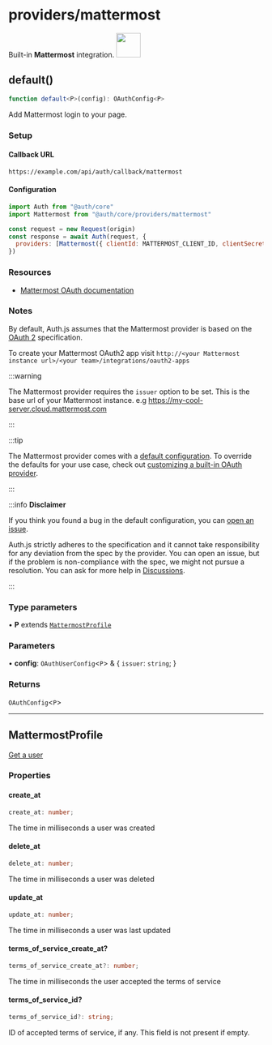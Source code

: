 # providers/mattermost

<div style={{backgroundColor: "#000", display: "flex", justifyContent: "space-between", color: "#fff", padding: 16}}>
<span>Built-in <b>Mattermost</b> integration.</span>
<a href="https://mattermost.com">
  <img style={{display: "block"}} src="https://authjs.dev/img/providers/mattermost.svg" height="48" width="48"/>
</a>
</div>

## default()

```ts
function default<P>(config): OAuthConfig<P>
```

Add Mattermost login to your page.

### Setup

#### Callback URL
```
https://example.com/api/auth/callback/mattermost
```

#### Configuration
```js
import Auth from "@auth/core"
import Mattermost from "@auth/core/providers/mattermost"

const request = new Request(origin)
const response = await Auth(request, {
  providers: [Mattermost({ clientId: MATTERMOST_CLIENT_ID, clientSecret: MATTERMOST_CLIENT_SECRET, issuer: MATTERMOST_ISSUER // The base url of your Mattermost instance. e.g `https://my-cool-server.cloud.mattermost.com` })],
})
```

### Resources

 - [Mattermost OAuth documentation](https://example.com)

### Notes

By default, Auth.js assumes that the Mattermost provider is
based on the [OAuth 2](https://www.rfc-editor.org/rfc/rfc6749.html) specification.

To create your Mattermost OAuth2 app visit `http://<your Mattermost instance url>/<your team>/integrations/oauth2-apps`

:::warning

The Mattermost provider requires the `issuer` option to be set. This is the base url of your Mattermost instance. e.g https://my-cool-server.cloud.mattermost.com

:::

:::tip

The Mattermost provider comes with a [default configuration](https://github.com/nextauthjs/next-auth/blob/main/packages/core/src/providers/mattermost.ts).
To override the defaults for your use case, check out [customizing a built-in OAuth provider](https://authjs.dev/guides/providers/custom-provider#override-default-options).

:::

:::info **Disclaimer**

If you think you found a bug in the default configuration, you can [open an issue](https://authjs.dev/new/provider-issue).

Auth.js strictly adheres to the specification and it cannot take responsibility for any deviation from
the spec by the provider. You can open an issue, but if the problem is non-compliance with the spec,
we might not pursue a resolution. You can ask for more help in [Discussions](https://authjs.dev/new/github-discussions).

:::

### Type parameters

• **P** extends [`MattermostProfile`](mattermost.md#mattermostprofile)

### Parameters

• **config**: `OAuthUserConfig`\<`P`\> & \{
  `issuer`: `string`;
  }

### Returns

`OAuthConfig`\<`P`\>

***

## MattermostProfile

[Get a user](https://api.mattermost.com/#tag/users/operation/GetUser)

### Properties

#### create\_at

```ts
create_at: number;
```

The time in milliseconds a user was created

#### delete\_at

```ts
delete_at: number;
```

The time in milliseconds a user was deleted

#### update\_at

```ts
update_at: number;
```

The time in milliseconds a user was last updated

#### terms\_of\_service\_create\_at?

```ts
terms_of_service_create_at?: number;
```

The time in milliseconds the user accepted the terms of service

#### terms\_of\_service\_id?

```ts
terms_of_service_id?: string;
```

ID of accepted terms of service, if any. This field is not present if empty.
